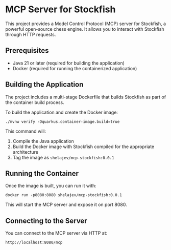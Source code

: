 # MCP Server for Stockfish

This project provides a Model Control Protocol (MCP) server for Stockfish, a powerful open-source chess engine. It allows you to interact with Stockfish through HTTP requests.

## Prerequisites

- Java 21 or later (required for building the application)
- Docker (required for running the containerized application)

## Building the Application

The project includes a multi-stage Dockerfile that builds Stockfish as part of the container build process.

To build the application and create the Docker image:

```shell
./mvnw verify -Dquarkus.container-image.build=true
```

This command will:
1. Compile the Java application
2. Build the Docker image with Stockfish compiled for the appropriate architecture
3. Tag the image as `shelajev/mcp-stockfish:0.0.1`

## Running the Container

Once the image is built, you can run it with:

```shell
docker run -p8080:8080 shelajev/mcp-stockfish:0.0.1
```

This will start the MCP server and expose it on port 8080.

## Connecting to the Server

You can connect to the MCP server via HTTP at:

```
http://localhost:8080/mcp
```
